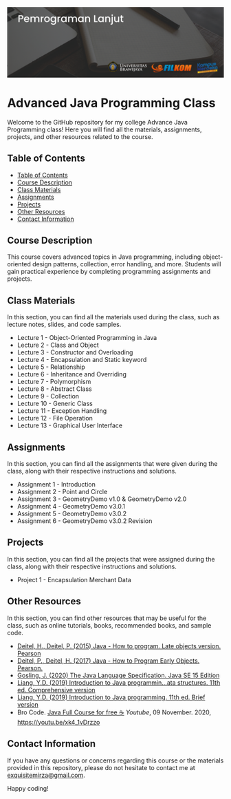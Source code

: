 <img src="https://raw.githubusercontent.com/MirzaHilmi/Advance-Java-Programing/master/docs/header-image.png" alt="banner that says Pemrograman Lanjut Class">

# Advanced Java Programming Class

Welcome to the GitHub repository for my college Advance Java Programming class! Here you will find all the materials, assignments, projects, and other resources related to the course.

## Table of Contents

  - [Table of Contents](#table-of-contents)
  - [Course Description](#course-description)
  - [Class Materials](#class-materials)
  - [Assignments](#assignments)
  - [Projects](#projects)
  - [Other Resources](#other-resources)
  - [Contact Information](#contact-information)

## Course Description

This course covers advanced topics in Java programming, including object-oriented design patterns, collection, error handling, and more. Students will gain practical experience by completing programming assignments and projects.

## Class Materials 

In this section, you can find all the materials used during the class, such as lecture notes, slides, and code samples.

* Lecture 1  - Object-Oriented Programming in Java
* Lecture 2  - Class and Object
* Lecture 3  - Constructor and Overloading
* Lecture 4  - Encapsulation and Static keyword
* Lecture 5  - Relationship
* Lecture 6  - Inheritance and Overriding
* Lecture 7  - Polymorphism
* Lecture 8  - Abstract Class
* Lecture 9  - Collection
* Lecture 10 - Generic Class
* Lecture 11 - Exception Handling
* Lecture 12 - File Operation
* Lecture 13 - Graphical User Interface

## Assignments

In this section, you can find all the assignments that were given during the class, along with their respective instructions and solutions.

* Assignment 1 - Introduction
* Assignment 2 - Point and Circle
* Assignment 3 - GeometryDemo v1.0 & GeometryDemo v2.0
* Assignment 4 - GeometryDemo v3.0.1
* Assignment 5 - GeometryDemo v3.0.2
* Assignment 6 - GeometryDemo v3.0.2 Revision

## Projects

In this section, you can find all the projects that were assigned during the class, along with their respective instructions and solutions.

* Project 1 - Encapsulation Merchant Data

## Other Resources

In this section, you can find other resources that may be useful for the class, such as online tutorials, books, recommended books, and sample code.

* [Deitel, H., Deitel, P. (2015) Java - How to program. Late objects version. Pearson][book-1]
* [Deitel, P., Deitel, H. (2017) Java - How to Program Early Objects. Pearson.][book-2]
* [Gosling, J. (2020) The Java Language Specification. Java SE 15 Edition][book-3]
* [Liang, Y.D. (2019) Introduction to Java programmin…ata structures. 11th ed. Comprehensive version][book-4]
* [Liang, Y.D. (2019) Introduction to Java programming. 11th ed. Brief version][book-5]
* Bro Code. [Java Full Course for free ☕][yt-link-1] *Youtube*, 09 November. 2020, https://youtu.be/xk4_1vDrzzo

## Contact Information

If you have any questions or concerns regarding this course or the materials provided in this repository, please do not hesitate to contact me at [exquisitemirza@gmail.com][email-me].

Happy coding!

[email-me]: mailto:exquisitemirza@gmail.com
[book-1]: https://www.amazon.com/Java-Program-Late-Objects-11th/dp/0134791401
[book-2]: https://www.amazon.com/Java-Program-Early-Objects-Deitel/dp/0134743350
[book-3]: https://docs.oracle.com/javase/specs/jls/se15/jls15.pdf
[book-4]: https://www.amazon.com/Introduction-Programming-Structures-Comprehensive-Version/dp/0134670949
[book-5]: https://www.amazon.com/Introduction-Java-Programming-Brief-Version/dp/0134611039
[yt-link-1]: https://youtu.be/xk4_1vDrzzo